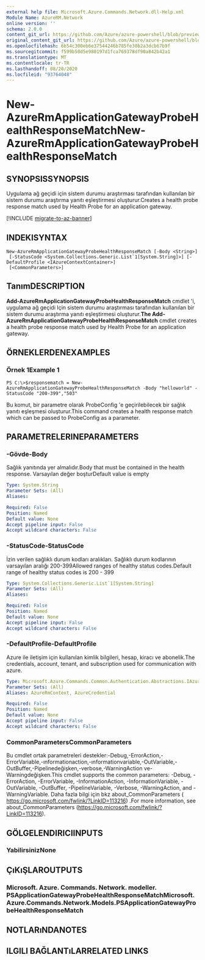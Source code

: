 ```yaml
---
external help file: Microsoft.Azure.Commands.Network.dll-Help.xml
Module Name: AzureRM.Network
online version: ''
schema: 2.0.0
content_git_url: https://github.com/Azure/azure-powershell/blob/preview/src/ResourceManager/Network/Commands.Network/help/New-AzureRmApplicationGatewayProbeHealthResponseMatch.md
original_content_git_url: https://github.com/Azure/azure-powershell/blob/preview/src/ResourceManager/Network/Commands.Network/help/New-AzureRmApplicationGatewayProbeHealthResponseMatch.md
ms.openlocfilehash: 6b54c300eb6e37544246b785fe30b2a3dcb67b9f
ms.sourcegitcommit: f599b50d5e980197d1fca769378df90a842b42a1
ms.translationtype: MT
ms.contentlocale: tr-TR
ms.lasthandoff: 08/20/2020
ms.locfileid: "93764048"
---
```

# <span data-ttu-id="13e12-101">New-AzureRmApplicationGatewayProbeHealthResponseMatch</span><span class="sxs-lookup"><span data-stu-id="13e12-101">New-AzureRmApplicationGatewayProbeHealthResponseMatch</span></span>

## <span data-ttu-id="13e12-102">SYNOPSIS</span><span class="sxs-lookup"><span data-stu-id="13e12-102">SYNOPSIS</span></span>
<span data-ttu-id="13e12-103">Uygulama ağ geçidi için sistem durumu araştırması tarafından kullanılan bir sistem durumu araştırma yanıtı eşleştirmesi oluşturur.</span><span class="sxs-lookup"><span data-stu-id="13e12-103">Creates a health probe response match used by Health Probe for an application gateway.</span></span>

[!INCLUDE [migrate-to-az-banner](../../includes/migrate-to-az-banner.md)]

## <span data-ttu-id="13e12-104">INDEKI</span><span class="sxs-lookup"><span data-stu-id="13e12-104">SYNTAX</span></span>

```
New-AzureRmApplicationGatewayProbeHealthResponseMatch [-Body <String>]
 [-StatusCode <System.Collections.Generic.List`1[System.String]>] [-DefaultProfile <IAzureContextContainer>]
 [<CommonParameters>]
```

## <span data-ttu-id="13e12-105">Tanım</span><span class="sxs-lookup"><span data-stu-id="13e12-105">DESCRIPTION</span></span>
<span data-ttu-id="13e12-106">**Add-AzureRmApplicationGatewayProbeHealthResponseMatch** cmdlet 'i, uygulama ağ geçidi Için sistem durumu araştırması tarafından kullanılan bir sistem durumu araştırma yanıtı eşleştirmesi oluşturur.</span><span class="sxs-lookup"><span data-stu-id="13e12-106">**The Add-AzureRmApplicationGatewayProbeHealthResponseMatch** cmdlet creates a health probe response match used by Health Probe for an application gateway.</span></span>

## <span data-ttu-id="13e12-107">ÖRNEKLERDEN</span><span class="sxs-lookup"><span data-stu-id="13e12-107">EXAMPLES</span></span>

### <span data-ttu-id="13e12-108">Örnek 1</span><span class="sxs-lookup"><span data-stu-id="13e12-108">Example 1</span></span>
```
PS C:\>$responsematch = New-AzureRmApplicationGatewayProbeHealthResponseMatch -Body "helloworld" -StatusCode "200-399","503"
```

<span data-ttu-id="13e12-109">Bu komut, bir parametre olarak ProbeConfig 'e geçirilebilecek bir sağlık yanıtı eşleşmesi oluşturur.</span><span class="sxs-lookup"><span data-stu-id="13e12-109">This command creates a health response match which can be passed to ProbeConfig as a parameter.</span></span>

## <span data-ttu-id="13e12-110">PARAMETRELERINE</span><span class="sxs-lookup"><span data-stu-id="13e12-110">PARAMETERS</span></span>

### <span data-ttu-id="13e12-111">-Gövde</span><span class="sxs-lookup"><span data-stu-id="13e12-111">-Body</span></span>
<span data-ttu-id="13e12-112">Sağlık yanıtında yer almalıdır.</span><span class="sxs-lookup"><span data-stu-id="13e12-112">Body that must be contained in the health response.</span></span>
<span data-ttu-id="13e12-113">Varsayılan değer boştur</span><span class="sxs-lookup"><span data-stu-id="13e12-113">Default value is empty</span></span>

```yaml
Type: System.String
Parameter Sets: (All)
Aliases: 

Required: False
Position: Named
Default value: None
Accept pipeline input: False
Accept wildcard characters: False
```

### <span data-ttu-id="13e12-114">-StatusCode</span><span class="sxs-lookup"><span data-stu-id="13e12-114">-StatusCode</span></span>
<span data-ttu-id="13e12-115">İzin verilen sağlıklı durum kodları aralıkları. Sağlıklı durum kodlarının varsayılan aralığı 200-399</span><span class="sxs-lookup"><span data-stu-id="13e12-115">Allowed ranges of healthy status codes.Default range of healthy status codes is 200 - 399</span></span>

```yaml
Type: System.Collections.Generic.List`1[System.String]
Parameter Sets: (All)
Aliases: 

Required: False
Position: Named
Default value: None
Accept pipeline input: False
Accept wildcard characters: False
```

### <span data-ttu-id="13e12-116">-DefaultProfile</span><span class="sxs-lookup"><span data-stu-id="13e12-116">-DefaultProfile</span></span>
<span data-ttu-id="13e12-117">Azure ile iletişim için kullanılan kimlik bilgileri, hesap, kiracı ve abonelik.</span><span class="sxs-lookup"><span data-stu-id="13e12-117">The credentials, account, tenant, and subscription used for communication with azure.</span></span>

```yaml
Type: Microsoft.Azure.Commands.Common.Authentication.Abstractions.IAzureContextContainer
Parameter Sets: (All)
Aliases: AzureRmContext, AzureCredential

Required: False
Position: Named
Default value: None
Accept pipeline input: False
Accept wildcard characters: False
```

### <span data-ttu-id="13e12-118">CommonParameters</span><span class="sxs-lookup"><span data-stu-id="13e12-118">CommonParameters</span></span>
<span data-ttu-id="13e12-119">Bu cmdlet ortak parametreleri destekler:-Debug,-ErrorAction,-ErrorVariable,-ınformationaction,-ınformationvariable,-OutVariable,-OutBuffer,-Pipelinedeğişken,-verbose,-WarningAction ve-Warningdeğişken.</span><span class="sxs-lookup"><span data-stu-id="13e12-119">This cmdlet supports the common parameters: -Debug, -ErrorAction, -ErrorVariable, -InformationAction, -InformationVariable, -OutVariable, -OutBuffer, -PipelineVariable, -Verbose, -WarningAction, and -WarningVariable.</span></span> <span data-ttu-id="13e12-120">Daha fazla bilgi için bkz about_CommonParameters ( https://go.microsoft.com/fwlink/?LinkID=113216) .</span><span class="sxs-lookup"><span data-stu-id="13e12-120">For more information, see about_CommonParameters (https://go.microsoft.com/fwlink/?LinkID=113216).</span></span>

## <span data-ttu-id="13e12-121">GÖLGELENDIRICI</span><span class="sxs-lookup"><span data-stu-id="13e12-121">INPUTS</span></span>

### <span data-ttu-id="13e12-122">Yabilirsiniz</span><span class="sxs-lookup"><span data-stu-id="13e12-122">None</span></span>

## <span data-ttu-id="13e12-123">ÇıKıŞLAR</span><span class="sxs-lookup"><span data-stu-id="13e12-123">OUTPUTS</span></span>

### <span data-ttu-id="13e12-124">Microsoft. Azure. Commands. Network. modeller. PSApplicationGatewayProbeHealthResponseMatch</span><span class="sxs-lookup"><span data-stu-id="13e12-124">Microsoft.Azure.Commands.Network.Models.PSApplicationGatewayProbeHealthResponseMatch</span></span>

## <span data-ttu-id="13e12-125">NOTLARıNDA</span><span class="sxs-lookup"><span data-stu-id="13e12-125">NOTES</span></span>

## <span data-ttu-id="13e12-126">ILGILI BAĞLANTıLAR</span><span class="sxs-lookup"><span data-stu-id="13e12-126">RELATED LINKS</span></span>


